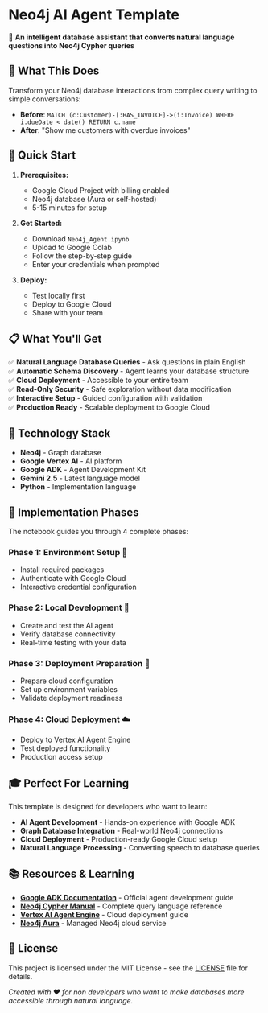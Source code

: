 # Neo4j AI Agent Template

🤖 **An intelligent database assistant that converts natural language questions into Neo4j Cypher queries**

## 🎯 What This Does

Transform your Neo4j database interactions from complex query writing to simple conversations:

- **Before**: `MATCH (c:Customer)-[:HAS_INVOICE]->(i:Invoice) WHERE i.dueDate < date() RETURN c.name`
- **After**: "Show me customers with overdue invoices"

## 🚀 Quick Start

1. **Prerequisites:**
   - Google Cloud Project with billing enabled
   - Neo4j database (Aura or self-hosted)
   - 5-15 minutes for setup

2. **Get Started:**
   - Download `Neo4j_Agent.ipynb` 
   - Upload to Google Colab
   - Follow the step-by-step guide
   - Enter your credentials when prompted

3. **Deploy:**
   - Test locally first
   - Deploy to Google Cloud
   - Share with your team

## 📋 What You'll Get

✅ **Natural Language Database Queries** - Ask questions in plain English  
✅ **Automatic Schema Discovery** - Agent learns your database structure  
✅ **Cloud Deployment** - Accessible to your entire team  
✅ **Read-Only Security** - Safe exploration without data modification  
✅ **Interactive Setup** - Guided configuration with validation  
✅ **Production Ready** - Scalable deployment to Google Cloud  

## 🔧 Technology Stack

- **Neo4j** - Graph database
- **Google Vertex AI** - AI platform
- **Google ADK** - Agent Development Kit  
- **Gemini 2.5** - Latest language model
- **Python** - Implementation language

## 📝 Implementation Phases

The notebook guides you through 4 complete phases:

### Phase 1: Environment Setup 🔧
- Install required packages
- Authenticate with Google Cloud
- Interactive credential configuration

### Phase 2: Local Development 🧪
- Create and test the AI agent
- Verify database connectivity
- Real-time testing with your data

### Phase 3: Deployment Preparation 🎯
- Prepare cloud configuration
- Set up environment variables
- Validate deployment readiness

### Phase 4: Cloud Deployment ☁️
- Deploy to Vertex AI Agent Engine
- Test deployed functionality
- Production access setup

## 🎓 Perfect For Learning

This template is designed for developers who want to learn:

- **AI Agent Development** - Hands-on experience with Google ADK
- **Graph Database Integration** - Real-world Neo4j connections
- **Cloud Deployment** - Production-ready Google Cloud setup
- **Natural Language Processing** - Converting speech to database queries

## 📚 Resources & Learning

- **[Google ADK Documentation](https://google.github.io/adk-docs/)** - Official agent development guide
- **[Neo4j Cypher Manual](https://neo4j.com/docs/cypher-manual/)** - Complete query language reference
- **[Vertex AI Agent Engine](https://google.github.io/adk-docs/deploy/agent-engine/)** - Cloud deployment guide
- **[Neo4j Aura](https://neo4j.com/cloud/aura/)** - Managed Neo4j cloud service


## 📄 License

This project is licensed under the MIT License - see the [LICENSE](LICENSE) file for details.

*Created with ❤️ for non developers who want to make databases more accessible through natural language.*
